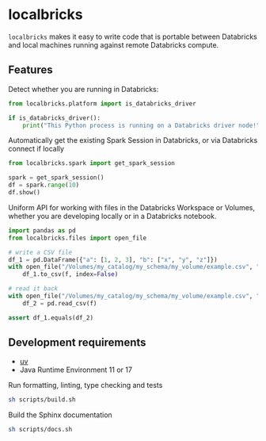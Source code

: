 # localbricks

`localbricks` makes it easy to write code that is portable between Databricks and local
machines running against remote Databricks compute.

## Features

Detect whether you are running in Databricks:

```py
from localbricks.platform import is_databricks_driver

if is_databricks_driver():
    print("This Python process is running on a Databricks driver node!")
```

Automatically get the existing Spark Session in Databricks, or via Databricks connect
if locally

```py
from localbricks.spark import get_spark_session

spark = get_spark_session()
df = spark.range(10)
df.show()
```

Uniform API for working with files in the Databricks Workspace or Volumes, whether
you are developing locally or in a Databricks notebook.

```py
import pandas as pd
from localbricks.files import open_file

# write a CSV file
df_1 = pd.DataFrame({"a": [1, 2, 3], "b": ["x", "y", "z"]})
with open_file("/Volumes/my_catalog/my_schema/my_volume/example.csv", "w") as f:
    df_1.to_csv(f, index=False)

# read it back
with open_file("/Volumes/my_catalog/my_schema/my_volume/example.csv", "r") as f
    df_2 = pd.read_csv(f)

assert df_1.equals(df_2)
```

## Development requirements

- [uv](https://docs.astral.sh/uv/)
- Java Runtime Environment 11 or 17

Run formatting, linting, type checking and tests
```sh
sh scripts/build.sh
```

Build the Sphinx documentation
```sh
sh scripts/docs.sh
```
